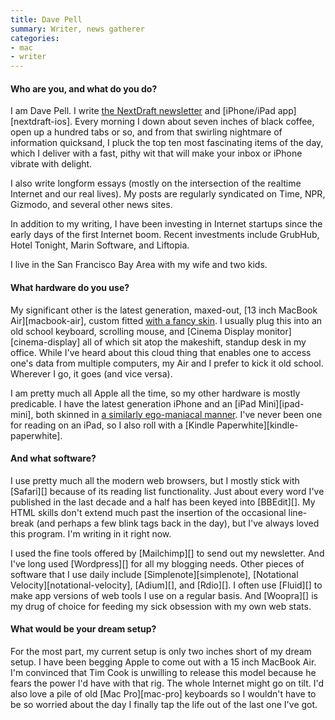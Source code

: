 ```yaml
---
title: Dave Pell
summary: Writer, news gatherer
categories:
- mac
- writer
---
```


#### Who are you, and what do you do?

I am Dave Pell. I write [the NextDraft newsletter](http://www.nextdraft.com "Dave's website.") and [iPhone/iPad app][nextdraft-ios]. Every morning I down about seven inches of black coffee, open up a hundred tabs or so, and from that swirling nightmare of information quicksand, I pluck the top ten most fascinating items of the day, which I deliver with a fast, pithy wit that will make your inbox or iPhone vibrate with delight.

I also write longform essays (mostly on the intersection of the realtime Internet and our real lives). My posts are regularly syndicated on Time, NPR, Gizmodo, and several other news sites.

In addition to my writing, I have been investing in Internet startups since the early days of the first Internet boom. Recent investments include GrubHub, Hotel Tonight, Marin Software, and Liftopia.

I live in the San Francisco Bay Area with my wife and two kids.

#### What hardware do you use?

My significant other is the latest generation, maxed-out, [13 inch MacBook Air][macbook-air], custom fitted [with a fancy skin](https://twitter.com/davepell/status/349645724562100225/photo/1 "A photo of Dave's laptop skin."). I usually plug this into an old school keyboard, scrolling mouse, and [Cinema Display monitor][cinema-display] all of which sit atop the makeshift, standup desk in my office. While I've heard about this cloud thing that enables one to access one's data from multiple computers, my Air and I prefer to kick it old school. Wherever I go, it goes (and vice versa).

I am pretty much all Apple all the time, so my other hardware is mostly predicable. I have the latest generation iPhone and an [iPad Mini][ipad-mini], both skinned in [a similarly ego-maniacal manner](https://twitter.com/davepell/status/266212885225680896/photo/1 "A photo of Dave's iPad skin."). I've never been one for reading on an iPad, so I also roll with a [Kindle Paperwhite][kindle-paperwhite].

#### And what software?

I use pretty much all the modern web browsers, but I mostly stick with [Safari][] because of its reading list functionality. Just about every word I've published in the last decade and a half has been keyed into [BBEdit][]. My HTML skills don't extend much past the insertion of the occasional line-break (and perhaps a few blink tags back in the day), but I've always loved this program. I'm writing in it right now.

I used the fine tools offered by [Mailchimp][] to send out my newsletter. And I've long used [Wordpress][] for all my blogging needs. Other pieces of software that I use daily include [Simplenote][simplenote], [Notational Velocity][notational-velocity], [Adium][], and [Rdio][]. I often use [Fluid][] to make app versions of web tools I use on a regular basis. And [Woopra][] is my drug of choice for feeding my sick obsession with my own web stats.

#### What would be your dream setup?

For the most part, my current setup is only two inches short of my dream setup. I have been begging Apple to come out with a 15 inch MacBook Air. I'm convinced that Tim Cook is unwilling to release this model because he fears the power I'd have with that rig. The whole Internet might go on tilt. I'd also love a pile of old [Mac Pro][mac-pro] keyboards so I wouldn't have to be so worried about the day I finally tap the life out of the last one I've got.